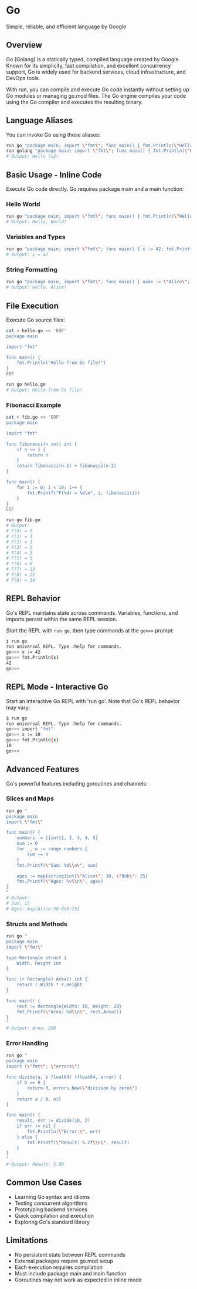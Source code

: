 # Go

Simple, reliable, and efficient language by Google

## Overview

Go (Golang) is a statically typed, compiled language created by Google. Known for its simplicity, fast compilation, and excellent concurrency support, Go is widely used for backend services, cloud infrastructure, and DevOps tools.

With run, you can compile and execute Go code instantly without setting up Go modules or managing go.mod files. The Go engine compiles your code using the Go compiler and executes the resulting binary.

## Language Aliases

You can invoke Go using these aliases:

```bash
run go "package main; import \"fmt\"; func main() { fmt.Println(\"Hello\") }"
run golang "package main; import \"fmt\"; func main() { fmt.Println(\"Hello\") }"
# Output: Hello (x2)
```

## Basic Usage - Inline Code

Execute Go code directly. Go requires package main and a main function:

### Hello World

```bash
run go "package main; import \"fmt\"; func main() { fmt.Println(\"Hello, World!\") }"
# Output: Hello, World!
```

### Variables and Types

```bash
run go "package main; import \"fmt\"; func main() { x := 42; fmt.Printf(\"x = %d\\n\", x) }"
# Output: x = 42
```

### String Formatting

```bash
run go "package main; import \"fmt\"; func main() { name := \"Alice\"; fmt.Printf(\"Hello, %s!\\n\", name) }"
# Output: Hello, Alice!
```

## File Execution

Execute Go source files:

```bash
cat > hello.go << 'EOF'
package main

import "fmt"

func main() {
    fmt.Println("Hello from Go file!")
}
EOF

run go hello.go
# Output: Hello from Go file!
```

### Fibonacci Example

```bash
cat > fib.go << 'EOF'
package main

import "fmt"

func fibonacci(n int) int {
    if n <= 1 {
        return n
    }
    return fibonacci(n-1) + fibonacci(n-2)
}

func main() {
    for i := 0; i < 10; i++ {
        fmt.Printf("F(%d) = %d\n", i, fibonacci(i))
    }
}
EOF

run go fib.go
# Output:
# F(0) = 0
# F(1) = 1
# F(2) = 1
# F(3) = 2
# F(4) = 3
# F(5) = 5
# F(6) = 8
# F(7) = 13
# F(8) = 21
# F(9) = 34
```

## REPL Behavior

Go's REPL maintains state across commands. Variables, functions, and imports persist within the same REPL session.

Start the REPL with `run go`, then type commands at the `go>>>` prompt:

```bash
❯ run go
run universal REPL. Type :help for commands.
go>>> x := 42
go>>> fmt.Println(x)
42
go>>>
```

## REPL Mode - Interactive Go

Start an interactive Go REPL with 'run go'. Note that Go's REPL behavior may vary:

```bash
$ run go
run universal REPL. Type :help for commands.
go>>> import "fmt"
go>>> x := 10
go>>> fmt.Println(x)
10
go>>>
```

## Advanced Features

Go's powerful features including goroutines and channels:

### Slices and Maps

```bash
run go "
package main
import \"fmt\"

func main() {
    numbers := []int{1, 2, 3, 4, 5}
    sum := 0
    for _, n := range numbers {
        sum += n
    }
    fmt.Printf(\"Sum: %d\\n\", sum)

    ages := map[string]int{\"Alice\": 30, \"Bob\": 25}
    fmt.Printf(\"Ages: %v\\n\", ages)
}
"
# Output:
# Sum: 15
# Ages: map[Alice:30 Bob:25]
```

### Structs and Methods

```bash
run go "
package main
import \"fmt\"

type Rectangle struct {
    Width, Height int
}

func (r Rectangle) Area() int {
    return r.Width * r.Height
}

func main() {
    rect := Rectangle{Width: 10, Height: 20}
    fmt.Printf(\"Area: %d\\n\", rect.Area())
}
"
# Output: Area: 200
```

### Error Handling

```bash
run go "
package main
import (\"fmt\"; \"errors\")

func divide(a, b float64) (float64, error) {
    if b == 0 {
        return 0, errors.New(\"division by zero\")
    }
    return a / b, nil
}

func main() {
    result, err := divide(10, 2)
    if err != nil {
        fmt.Println(\"Error:\", err)
    } else {
        fmt.Printf(\"Result: %.2f\\n\", result)
    }
}
"
# Output: Result: 5.00
```

## Common Use Cases

- Learning Go syntax and idioms
- Testing concurrent algorithms
- Prototyping backend services
- Quick compilation and execution
- Exploring Go's standard library

## Limitations

- No persistent state between REPL commands
- External packages require go.mod setup
- Each execution requires compilation
- Must include package main and main function
- Goroutines may not work as expected in inline mode

